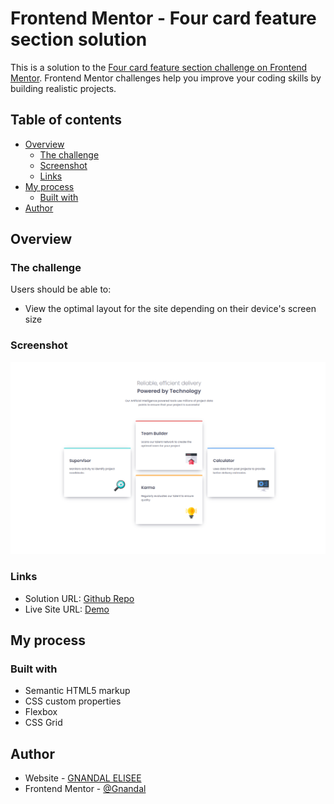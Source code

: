 # Frontend Mentor - Four card feature section solution

This is a solution to the [Four card feature section challenge on Frontend Mentor](https://www.frontendmentor.io/challenges/four-card-feature-section-weK1eFYK). Frontend Mentor challenges help you improve your coding skills by building realistic projects. 

## Table of contents

- [Overview](#overview)
  - [The challenge](#the-challenge)
  - [Screenshot](#screenshot)
  - [Links](#links)
- [My process](#my-process)
  - [Built with](#built-with)
- [Author](#author) 

## Overview

### The challenge

Users should be able to:

- View the optimal layout for the site depending on their device's screen size

### Screenshot

![](./screenshot.png)

### Links

- Solution URL: [Github Repo](https://github.com/Gnandal/four-card-feature-section-master)
- Live Site URL: [Demo](https://gnandal.github.io/four-card-feature-section-master/)

## My process

### Built with

- Semantic HTML5 markup
- CSS custom properties
- Flexbox
- CSS Grid

## Author

- Website - [GNANDAL ELISEE](https://www.your-site.com)
- Frontend Mentor - [@Gnandal](https://www.frontendmentor.io/profile/yourusername)
